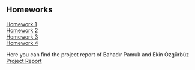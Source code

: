 ## Homeworks
[Homework 1](HW1.html)<br>
[Homework 2](HW2.html)<br>
[Homework 3](HW3.html)<br>
[Homework 4](HW4.html)<br>

Here you can find the project report of Bahadır Pamuk and Ekin Özgürbüz
[Project Report](BahadirEkinProject.html)
